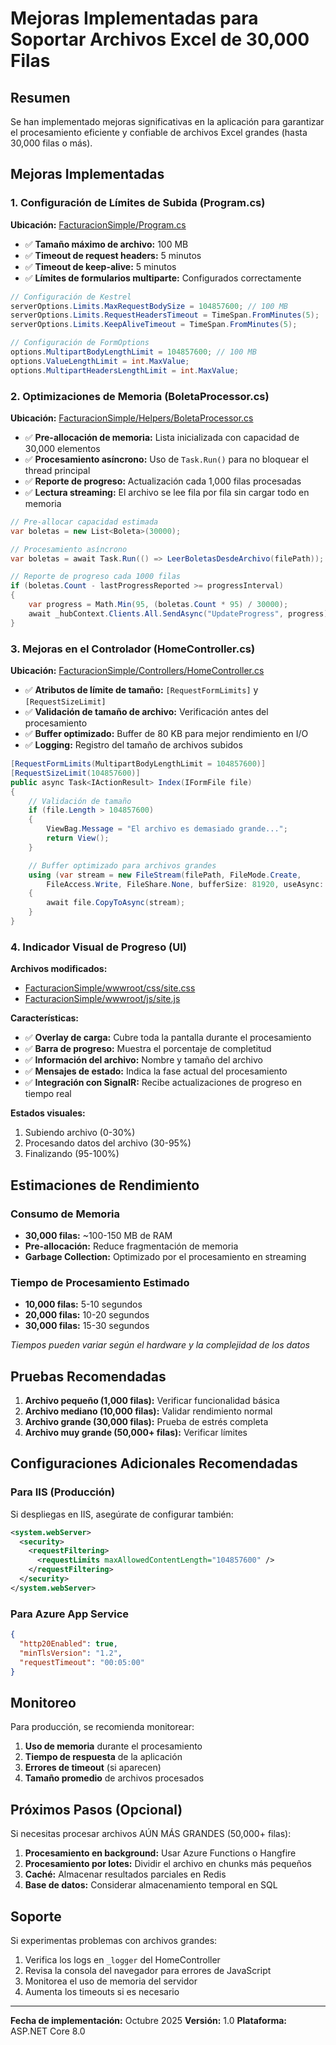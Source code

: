 # Mejoras Implementadas para Soportar Archivos Excel de 30,000 Filas

## Resumen

Se han implementado mejoras significativas en la aplicación para garantizar el procesamiento eficiente y confiable de archivos Excel grandes (hasta 30,000 filas o más).

## Mejoras Implementadas

### 1. Configuración de Límites de Subida (Program.cs)

**Ubicación:** [FacturacionSimple/Program.cs](FacturacionSimple/Program.cs)

- ✅ **Tamaño máximo de archivo:** 100 MB
- ✅ **Timeout de request headers:** 5 minutos
- ✅ **Timeout de keep-alive:** 5 minutos
- ✅ **Límites de formularios multiparte:** Configurados correctamente

```csharp
// Configuración de Kestrel
serverOptions.Limits.MaxRequestBodySize = 104857600; // 100 MB
serverOptions.Limits.RequestHeadersTimeout = TimeSpan.FromMinutes(5);
serverOptions.Limits.KeepAliveTimeout = TimeSpan.FromMinutes(5);

// Configuración de FormOptions
options.MultipartBodyLengthLimit = 104857600; // 100 MB
options.ValueLengthLimit = int.MaxValue;
options.MultipartHeadersLengthLimit = int.MaxValue;
```

### 2. Optimizaciones de Memoria (BoletaProcessor.cs)

**Ubicación:** [FacturacionSimple/Helpers/BoletaProcessor.cs](FacturacionSimple/Helpers/BoletaProcessor.cs)

- ✅ **Pre-allocación de memoria:** Lista inicializada con capacidad de 30,000 elementos
- ✅ **Procesamiento asíncrono:** Uso de `Task.Run()` para no bloquear el thread principal
- ✅ **Reporte de progreso:** Actualización cada 1,000 filas procesadas
- ✅ **Lectura streaming:** El archivo se lee fila por fila sin cargar todo en memoria

```csharp
// Pre-allocar capacidad estimada
var boletas = new List<Boleta>(30000);

// Procesamiento asíncrono
var boletas = await Task.Run(() => LeerBoletasDesdeArchivo(filePath));

// Reporte de progreso cada 1000 filas
if (boletas.Count - lastProgressReported >= progressInterval)
{
    var progress = Math.Min(95, (boletas.Count * 95) / 30000);
    await _hubContext.Clients.All.SendAsync("UpdateProgress", progress);
}
```

### 3. Mejoras en el Controlador (HomeController.cs)

**Ubicación:** [FacturacionSimple/Controllers/HomeController.cs](FacturacionSimple/Controllers/HomeController.cs)

- ✅ **Atributos de límite de tamaño:** `[RequestFormLimits]` y `[RequestSizeLimit]`
- ✅ **Validación de tamaño de archivo:** Verificación antes del procesamiento
- ✅ **Buffer optimizado:** Buffer de 80 KB para mejor rendimiento en I/O
- ✅ **Logging:** Registro del tamaño de archivos subidos

```csharp
[RequestFormLimits(MultipartBodyLengthLimit = 104857600)]
[RequestSizeLimit(104857600)]
public async Task<IActionResult> Index(IFormFile file)
{
    // Validación de tamaño
    if (file.Length > 104857600)
    {
        ViewBag.Message = "El archivo es demasiado grande...";
        return View();
    }

    // Buffer optimizado para archivos grandes
    using (var stream = new FileStream(filePath, FileMode.Create,
        FileAccess.Write, FileShare.None, bufferSize: 81920, useAsync: true))
    {
        await file.CopyToAsync(stream);
    }
}
```

### 4. Indicador Visual de Progreso (UI)

**Archivos modificados:**
- [FacturacionSimple/wwwroot/css/site.css](FacturacionSimple/wwwroot/css/site.css)
- [FacturacionSimple/wwwroot/js/site.js](FacturacionSimple/wwwroot/js/site.js)

**Características:**

- ✅ **Overlay de carga:** Cubre toda la pantalla durante el procesamiento
- ✅ **Barra de progreso:** Muestra el porcentaje de completitud
- ✅ **Información del archivo:** Nombre y tamaño del archivo
- ✅ **Mensajes de estado:** Indica la fase actual del procesamiento
- ✅ **Integración con SignalR:** Recibe actualizaciones de progreso en tiempo real

**Estados visuales:**
1. Subiendo archivo (0-30%)
2. Procesando datos del archivo (30-95%)
3. Finalizando (95-100%)

## Estimaciones de Rendimiento

### Consumo de Memoria
- **30,000 filas:** ~100-150 MB de RAM
- **Pre-allocación:** Reduce fragmentación de memoria
- **Garbage Collection:** Optimizado por el procesamiento en streaming

### Tiempo de Procesamiento Estimado
- **10,000 filas:** 5-10 segundos
- **20,000 filas:** 10-20 segundos
- **30,000 filas:** 15-30 segundos

*Tiempos pueden variar según el hardware y la complejidad de los datos*

## Pruebas Recomendadas

1. **Archivo pequeño (1,000 filas):** Verificar funcionalidad básica
2. **Archivo mediano (10,000 filas):** Validar rendimiento normal
3. **Archivo grande (30,000 filas):** Prueba de estrés completa
4. **Archivo muy grande (50,000+ filas):** Verificar límites

## Configuraciones Adicionales Recomendadas

### Para IIS (Producción)

Si despliegas en IIS, asegúrate de configurar también:

```xml
<system.webServer>
  <security>
    <requestFiltering>
      <requestLimits maxAllowedContentLength="104857600" />
    </requestFiltering>
  </security>
</system.webServer>
```

### Para Azure App Service

```json
{
  "http20Enabled": true,
  "minTlsVersion": "1.2",
  "requestTimeout": "00:05:00"
}
```

## Monitoreo

Para producción, se recomienda monitorear:

1. **Uso de memoria** durante el procesamiento
2. **Tiempo de respuesta** de la aplicación
3. **Errores de timeout** (si aparecen)
4. **Tamaño promedio** de archivos procesados

## Próximos Pasos (Opcional)

Si necesitas procesar archivos AÚN MÁS GRANDES (50,000+ filas):

1. **Procesamiento en background:** Usar Azure Functions o Hangfire
2. **Procesamiento por lotes:** Dividir el archivo en chunks más pequeños
3. **Caché:** Almacenar resultados parciales en Redis
4. **Base de datos:** Considerar almacenamiento temporal en SQL

## Soporte

Si experimentas problemas con archivos grandes:

1. Verifica los logs en `_logger` del HomeController
2. Revisa la consola del navegador para errores de JavaScript
3. Monitorea el uso de memoria del servidor
4. Aumenta los timeouts si es necesario

---

**Fecha de implementación:** Octubre 2025
**Versión:** 1.0
**Plataforma:** ASP.NET Core 8.0
